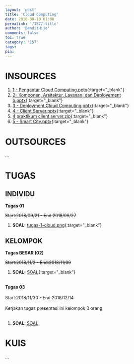 ```yaml
---
layout: 'post'
title: 'Cloud Computing'
date: 2018-09-10 01:00
permalink: '/157/:title'
author: 'BanditHijo'
comments: false
toc: true
category: '157'
tags:
pin:
---
```


# INSOURCES
1. [1 - Pengantar Cloud Computing.pptx](https://drive.google.com/open?id=1dykqJcddCLkd_euUgmQMbQn1ftA6c8yS){:target="_blank"}
2. [2- Komponen, Arsitektur, Layanan, dan Deployement b.pptx](https://drive.google.com/open?id=18w3KvzL0bpvWpiwBlbvwGS6wcK53_zRV){:target="_blank"}
3. [3 - Deployment Cloud Computing.pptx](https://drive.google.com/open?id=17gUgz144lN8fnfwXCuO2VI-cOIRDz-oo<Paste>){:target="_blank"}
4. [4 - Client Server.pptx](https://drive.google.com/open?id=1DW_iN97tZSzxqkbCZgRzC_tsPbE9E-7k){:target="_blank"}
5. [4 praktikum client server.zip](https://drive.google.com/open?id=1gL_HN7pf0Ji4YUsrdwCVSmSJaOEiRby3){:target="_blank"}
6. [5 - Smart City.pptx](https://drive.google.com/open?id=1P69V2BrcewNGgUicwIvDQlH0-3IwUbQE){:target="_blank"}

# OUTSOURCES
...

# TUGAS

## INDIVIDU

**Tugas 01**

~~Start:2018/09/21 - End:2018/09/27~~

1. **SOAL:** [tugas-1-cloud.png](https://drive.google.com/open?id=1PXLCUCKmIoTId7rK3toaI0uGWa0iMHum){:target="_blank"}

## KELOMPOK

**Tugas BESAR (02)**

~~Start:2018/11/2 - End:2018/11/09~~

1. **SOAL:** [SOAL](https://drive.google.com/open?id=10-vKcV9IeWBzCDHO6NwevpBGkoU83gkz){:target="_blank"}
<br><br>

<!-- PERHATIAN -->
<div class="blockquote-red">
<span class="hot"><strong>Tugas 03</strong></span>
<br><br>
Start:2018/11/30 - End:2018/12/14
<br><br>
Kerjakan tugas presentasi ini kelompok 3 orang.
<br><br>
<ol>
<li> <strong>SOAL</strong>: <a href="https://drive.google.com/open?id=1YVIBplpq7aDKTWHzZc-21zOxbiLA6Sly" target="_blank">SOAL</a></li>
</ol>
</div>

# KUIS
...
